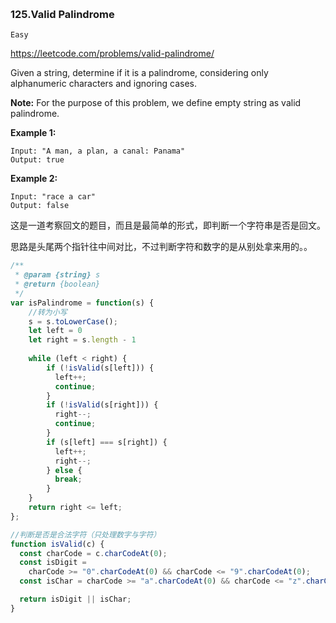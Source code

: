 ​	

### 125.Valid Palindrome

`Easy`

https://leetcode.com/problems/valid-palindrome/

Given a string, determine if it is a palindrome, considering only alphanumeric characters and ignoring cases.

**Note:** For the purpose of this problem, we define empty string as valid palindrome.

**Example 1:**

```
Input: "A man, a plan, a canal: Panama"
Output: true
```

**Example 2:**

```
Input: "race a car"
Output: false
```



这是一道考察回文的题目，而且是最简单的形式，即判断一个字符串是否是回文。

思路是头尾两个指针往中间对比，不过判断字符和数字的是从别处拿来用的。。



~~~js
/**
 * @param {string} s
 * @return {boolean}
 */
var isPalindrome = function(s) {
    //转为小写
    s = s.toLowerCase();
    let left = 0
    let right = s.length - 1
    
    while (left < right) {
        if (!isValid(s[left])) {
          left++;
          continue;
        }
        if (!isValid(s[right])) {
          right--;
          continue;
        }
        if (s[left] === s[right]) {
          left++;
          right--;
        } else {
          break;
        }
    }
    return right <= left;
};

//判断是否是合法字符（只处理数字与字符）
function isValid(c) {
  const charCode = c.charCodeAt(0);
  const isDigit =
    charCode >= "0".charCodeAt(0) && charCode <= "9".charCodeAt(0);
  const isChar = charCode >= "a".charCodeAt(0) && charCode <= "z".charCodeAt(0);

  return isDigit || isChar;
}
~~~

